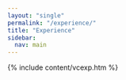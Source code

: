 ```yaml
---
layout: "single"
permalink: "/experience/"
title: "Experience"
sidebar:
  nav: main
---
```

{% include content/vcexp.htm %}
